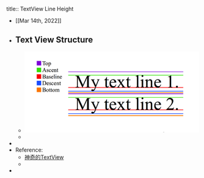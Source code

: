 title:: TextView Line Height

- [[Mar 14th, 2022]]
- ## Text View Structure
	- ![image.png](../assets/image_1647249506338_0.png)
	-
-
- Reference:
	- [神奇的TextView](https://codeantenna.com/a/qTS5cygDkQ)
	-
-